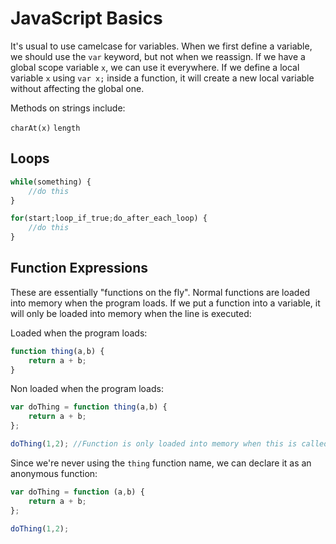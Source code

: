 # JavaScript Basics

It's usual to use camelcase for variables. When we first define a variable, we should use the `var` keyword, but not when we reassign. If we have a global scope variable `x`, we can use it everywhere. If we define a local variable `x` using `var x;` inside a function, it will create a new local variable without affecting the global one.

Methods on strings include:

`charAt(x)`
`length`

## Loops
```javascript
while(something) {
    //do this
}
```

```javascript
for(start;loop_if_true;do_after_each_loop) {
    //do this
}
```

## Function Expressions
These are essentially "functions on the fly". Normal functions are loaded into memory when the program loads. If we put a function into a variable, it will only be loaded into memory when the line is executed:

Loaded when the program loads:
```javascript
function thing(a,b) {
    return a + b;
}
```

Non loaded when the program loads:
```javascript
var doThing = function thing(a,b) {
    return a + b;
};

doThing(1,2); //Function is only loaded into memory when this is called. Note we call via the variable name, not the function name.
```

Since we're never using the `thing` function name, we can declare it as an anonymous function:

```javascript
var doThing = function (a,b) {
    return a + b;
};

doThing(1,2);
```


